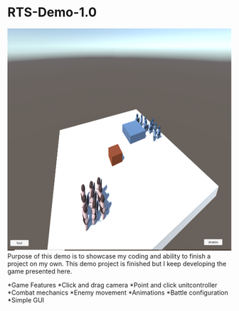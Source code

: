 # RTS-Demo-1.0
<img src="https://github.com/EternalAzure/RTS-Demo-1.0/blob/main/RTS%20kuva.png" width="961" height="502" />
Purpose of this demo is to showcase my coding and ability to finish a project on my own.
This demo project is finished but I keep developing the game presented here.

*Game Features
  *Click and drag camera
  *Point and click unitcontroller
  *Combat mechanics
  *Enemy movement
  *Animations
  *Battle configuration
  *Simple GUI
  
